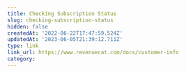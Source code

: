 ```yaml
---
title: Checking Subscription Status
slug: checking-subscription-status
hidden: false
createdAt: '2022-06-22T17:47:59.524Z'
updatedAt: '2023-06-05T21:39:12.711Z'
type: link
link_url: https://www.revenuecat.com/docs/customer-info
category: 
---
```

